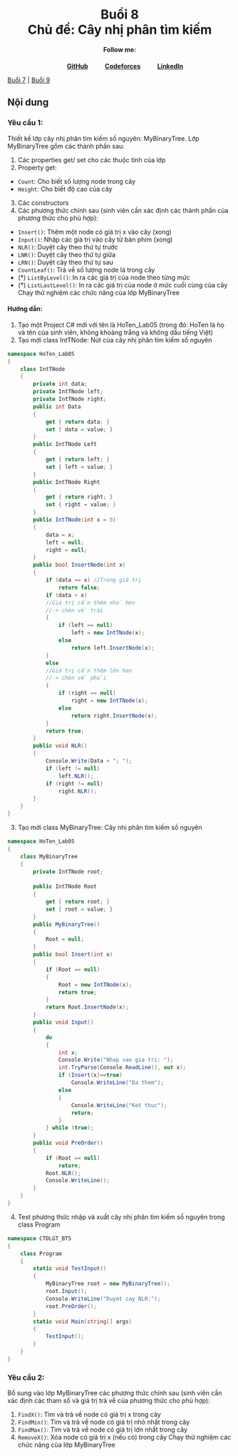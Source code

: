 <div align="center">
	<h1>Buổi 8<br>Chủ đề: Cây nhị phân tìm kiếm</h1>
</div>

<div align="center">
  <p><strong>Follow me:</strong></p>
</div>

<div align="center">
  <p>
    <img src="https://github.com/k1enn/Web_Programming/blob/main/Buoi1/Bai01/images/github.png" alt="GitHub Logo" width="20" height="20" />
    <strong><a href="https://github.com/k1enn" target="_blank">GitHub</a></strong>
    <img style="padding-left: 10px;" src="https://github.com/k1enn/Web_Programming/blob/main/Buoi1/Bai01/images/codeforces.png" alt="Codeforces Logo" width="20" height="20" />
    <strong><a href="https://codeforces.com/profile/dinhtrungkien" target="_blank">Codeforces</a></strong>
    <img style="padding-left: 10px;" src="https://github.com/k1enn/Web_Programming/blob/main/Buoi1/Bai01/images/linkedin.png" alt="LinkedIn Logo" width="20" height="20" />
    <strong><a href="https://www.linkedin.com/in/k1enn/" target="_blank">LinkedIn</a></strong>
  </p>
</div>

[Buổi 7](https://github.com/k1enn/DSA/blob/main/Buoi7/buoi7.md) | [Buổi 9](https://github.com/k1enn/DSA/blob/main/Buoi9/buoi9.md) 

## Nội dung
### Yêu cầu 1: 
Thiết kế lớp cây nhị phân tìm kiếm số nguyên: MyBinaryTree. Lớp MyBinaryTree gồm các thành phần sau:
1.	Các properties get/ set cho các thuộc tính của lớp
2.	Property get:
-	`Count`: Cho biết số lượng node trong cây
-	`Height`: Cho biết độ cao của cây 
3.	Các constructors
4.	Các phương thức chính sau (sinh viên cần xác định các thành phần của phương thức cho phù hợp): 
-	`Insert()`: Thêm một node có giá trị x vào cây (xong)
-	`Input()`: Nhập các giá trị vào cây từ bàn phím (xong)
-	`NLR()`: Duyệt cây theo thứ tự trước
-	`LNR()`: Duyệt cây theo thứ tự giữa
-	`LRN()`: Duyệt cây theo thứ tự sau
-	`CountLeaf()`: Trả về số lượng node lá trong cây
-	(*) `ListByLevel()`: In ra các giá trị của node theo từng mức
-	(*) `ListLastLevel()`: In ra các giá trị của node ở mức cuối cùng của cây
Chạy thử nghiệm các chức năng của lớp MyBinaryTree	
#### Hướng dẫn:
1.	Tạo một Project C# mới với tên là HoTen_Lab05 (trong đó: HoTen là họ và tên của sinh viên, không khoảng trắng và không dấu tiếng Việt) 
2.	Tạo mới class IntTNode: Nút của cây nhị phân tìm kiếm số nguyên
```cs
namespace HoTen_Lab05
{
    class IntTNode
    {
        private int data;
        private IntTNode left;
        private IntTNode right;
        public int Data
        {
            get { return data; }
            set { data = value; }
        }
        public IntTNode Left
        {
            get { return left; }
            set { left = value; }
        }
        public IntTNode Right
        {
            get { return right; }
            set { right = value; }
        }
        public IntTNode(int x = 0)
        {
            data = x;
            left = null;
            right = null;
        }
        public bool InsertNode(int x)
        {
            if (data == x) //Trùng giá trị
                return false;
            if (data > x) 
            //Giá trị cần thêm nhỏ hơn 
            //-> chèn về trái
            {
                if (left == null)
                    left = new IntTNode(x);
                else
                    return left.InsertNode(x);
            }
            else 
            //Giá trị cần thêm lớn hơn 
            //-> chèn về phải
            {
                if (right == null)
                    right = new IntTNode(x);
                else
                    return right.InsertNode(x);
            }
            return true;
        }
        public void NLR()
        {
            Console.Write(Data + "; ");
            if (left != null)
                left.NLR();
            if (right != null)
                right.NLR();
        }
    }
}
```
3.	Tạo mới class MyBinaryTree: Cây nhị phân tìm kiếm số nguyên
```cs
namespace HoTen_Lab05
{
    class MyBinaryTree
    {
        private IntTNode root;

        public IntTNode Root
        {
            get { return root; }
            set { root = value; }
        }
        public MyBinaryTree()
        {
            Root = null;
        }
        public bool Insert(int x)
        {
            if (Root == null)
            {
                Root = new IntTNode(x);
                return true;
            }
            return Root.InsertNode(x);
        }
        public void Input()
        {
            do
            {
                int x;
                Console.Write("Nhap vao gia tri: ");
                int.TryParse(Console.ReadLine(), out x);
                if (Insert(x)==true)
                    Console.WriteLine("Da them");
                else
                {
                    Console.WriteLine("Ket thuc");
                    return;
                }
            } while (true);
        }
        public void PreOrder()
        {
            if (Root == null)
                return;
            Root.NLR();
            Console.WriteLine();
        }
    }
}
```
4.	Test phương thức nhập và xuất cây nhị phân tìm kiếm số nguyên trong class Program
```cs
namespace CTDLGT_BT5
{
    class Program
    {
        static void TestInput()
        {
            MyBinaryTree root = new MyBinaryTree();
            root.Input();
            Console.WriteLine("Duyet cay NLR:");
            root.PreOrder();
        }
        static void Main(string[] args)
        {
            TestInput();
        }
    }
}
```
### Yêu cầu 2: 
Bổ sung vào lớp MyBinaryTree các phương thức chính sau (sinh viên cần xác định các tham số và giá trị trả về của phương thức cho phù hợp): 
1.	`FindX()`: Tìm và trả về node có giá trị x trong cây
2.	`FindMin()`: Tìm và trả về node có giá trị nhỏ nhất trong cây
3.	`FindMax()`: Tìm và trả về node có giá trị lớn nhất trong cây
4.	`RemoveX()`: Xóa node có giá trị x (nếu có) trong cây
Chạy thử nghiệm các chức năng của lớp MyBinaryTree	

